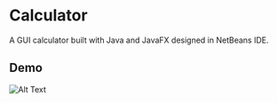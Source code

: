 # Calculator

A GUI calculator built with Java and JavaFX designed in NetBeans IDE.

## Demo

![Alt Text](https://media.giphy.com/media/mLtxHrH8qmbbXrerOx/giphy.gif)
